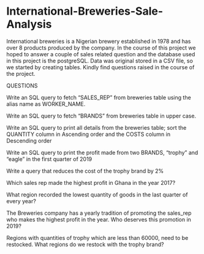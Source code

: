 # International-Breweries-Sale-Analysis
International breweries is a Nigerian brewery established in 1978 and has over 8 products produced by the company. 
In the course of this project we hoped to answer a couple of sales related question and the database used in this project is the postgreSQL.
Data was original stored in a CSV file, so we started by creating tables. Kindly find questions raised in the course of the project.

QUESTIONS

Write an SQL query to fetch “SALES_REP” from breweries  table using the alias name as WORKER_NAME.

Write an SQL query to fetch “BRANDS” from breweries table in upper case.

Write an SQL query to print all details from the breweries table; sort the QUANTITY column in Ascending order and the COSTS column in Descending order

Write an SQL query to print the profit made from two BRANDS, “trophy” and “eagle” in the first quarter of 2019

Write a query that reduces the cost of the trophy brand by 2%

Which sales rep made the highest profit in Ghana in the year 2017?

What region recorded the lowest quantity of goods in the last quarter of every year?

The Breweries company has a yearly tradition of promoting the sales_rep who makes the highest profit in the year. Who deserves this promotion in 2019?

Regions with quantities of trophy which are less than 60000, need to be restocked. What regions do we restock with the trophy brand?
